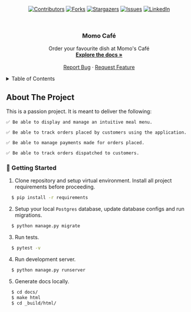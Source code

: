  <div id="top" align="center">

[![Contributors][contributors-shield]][contributors-url]
[![Forks][forks-shield]][forks-url]
[![Stargazers][stars-shield]][stars-url]
[![Issues][issues-shield]][issues-url]
[![LinkedIn][linkedin-shield]][linkedin-url]
</div>

<br />
<h3 align="center">Momo Café</h3>

  <p align="center">
    Order your favourite dish at Momo's Café
    <br />
    <a href="#"><strong>Explore the docs »</strong></a>
    <br />
    <br />
    <a href="https://github.com/SharleneNdinda/momo-cafe/issues">Report Bug</a>
    ·
    <a href="https://github.com/SharleneNdinda/momo-cafe/issues">Request Feature</a>
  </p>
</div>

<details>
  <summary>Table of Contents</summary>
  <ol>
    <li>
      <a href="#about-the-project">About The Project</a>
      <ul>
        <li><a href="#built-with">Built With</a></li>
      </ul>
    </li>
    <li>
      <a href="#getting-started">Getting Started</a>
      <ul>
        <li><a href="#prerequisites">Prerequisites</a></li>
        <li><a href="#installation">Installation</a></li>
      </ul>
    </li>
    <li><a href="#usage">Usage</a></li>
    <li><a href="#contributing">Contributing</a></li>
    <li><a href="#license">License</a></li>
    <li><a href="#contact">Contact</a></li>
    <li><a href="#acknowledgments">Acknowledgments</a></li>
  </ol>
</details>

##  About The Project

This is a passion project. It is meant to deliver the following:

    ✅ Be able to display and manage an intuitive meal menu.

    ✅ Be able to track orders placed by customers using the application.

    ✅ Be able to manage payments made for orders placed.

    ✅ Be able to track orders dispatched to customers. 

### 🚀 Getting Started

1. Clone repository and setup virtual environment. Install all project requirements before proceeding.
```sh
  $ pip install -r requirements
```

2. Setup your local `Postgres` database, update database configs and run migrations.
```sh
  $ python manage.py migrate 
```

3. Run tests.
```sh
  $ pytest -v 
```

4. Run development server.
```sh
  $ python manage.py runserver
```

5. Generate docs locally.
```sh
  $ cd docs/
  $ make html
  $ cd _build/html/
```

[contributors-shield]: https://img.shields.io/github/contributors/SharleneNdinda/momo-cafe?style=for-the-badge
[contributors-url]: https://github.com/SharleneNdinda/momo-cafe/graphs/contributors
[forks-shield]: https://img.shields.io/github/forks/SharleneNdinda/momo-cafe?style=for-the-badge
[forks-url]: https://github.com/SharleneNdinda/momo-cafe/forks
[stars-shield]: https://img.shields.io/github/stars/SharleneNdinda/momo-cafe?style=for-the-badge
[stars-url]: https://github.com/SharleneNdinda/momo-cafe/stargazers
[issues-shield]: https://img.shields.io/github/issues/SharleneNdinda/momo-cafe?style=for-the-badge
[issues-url]: https://github.com/SharleneNdinda/momo-cafe/issues
[linkedin-shield]: https://img.shields.io/badge/-LinkedIn-black.svg?style=for-the-badge&logo=linkedin&colorB=555
[linkedin-url]: in/sharlene-mutuku-86571518b
[product-screenshot]: images/architecture.png
[x-ray-trace]: images/trace.png